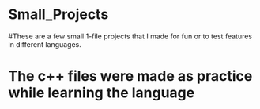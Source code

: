 # Small_Projects
#These are a few small 1-file projects that I made for fun or to test features in different languages. 
# The c++ files were made as practice while learning the language
